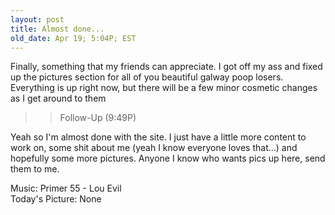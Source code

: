 ```yaml
---
layout: post
title: Almost done...
old_date: Apr 19; 5:04P; EST
---
```


Finally, something that my friends can appreciate. I got off my ass and fixed
up the pictures section for all of you beautiful galway poop losers.
Everything is up right now, but there will be a few minor cosmetic changes as
I get around to them

>> Follow-Up (9:49P)

Yeah so I'm almost done with the site. I just have a little more content to
work on, some shit about me (yeah I know everyone loves that...) and hopefully
some more pictures. Anyone I know who wants pics up here, send them to me.

Music: Primer 55 - Lou Evil  
Today's Picture: None
